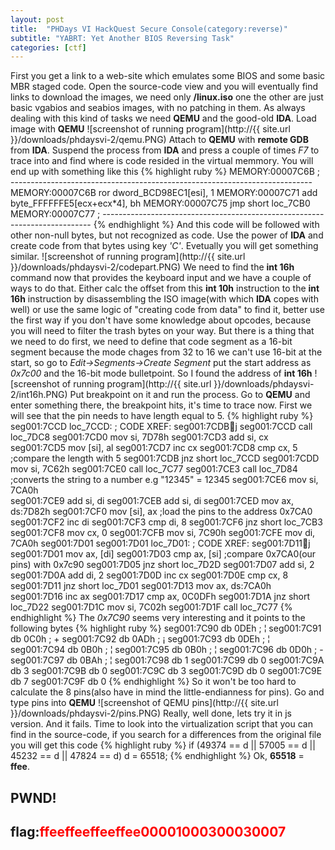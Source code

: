 ```yaml
---
layout: post
title:  "PHDays VI HackQuest Secure Console(category:reverse)"
subtitle: "YABRT: Yet Another BIOS Reversing Task"
categories: [ctf]
---
```

First you get a link to a web-site which emulates some BIOS and some basic MBR staged code. Open the source-code view and you will eventually find links to download the images, we need only **/linux.iso** one the other are just basic vgabios and seabios images, with no patching in them. As always dealing with this kind of tasks we need **QEMU** and the good-old **IDA**. Load image with **QEMU**
![screenshot  of running program](http://{{ site.url }}/downloads/phdaysvi-2/qemu.PNG)
Attach to **QEMU** with **remote GDB** from **IDA**. Suspend the process from **IDA** and press a couple of times *F7* to trace into and find where is code resided in the virtual memmory. You will end up with something like this
{% highlight ruby %}
MEMORY:00007C6B ; ---------------------------------------------------------------------------
MEMORY:00007C6B ror     dword_BCD98EC1[esi], 1
MEMORY:00007C71 add     byte_FFFFFFE5[ecx+ecx*4], bh
MEMORY:00007C75 jmp     short loc_7CB0
MEMORY:00007C77 ; ---------------------------------------------------------------------------
{% endhighlight %}
And this code will be followed with other non-null bytes, but not recognized as code. Use the power of **IDA** and create code from that bytes using key *'C'*. Evetually you will get something similar.
![screenshot  of running program](http://{{ site.url }}/downloads/phdaysvi-2/codepart.PNG)
We need to find the **int 16h** command now that provides the keyboard input and we have a couple of ways to do that. Either calc the offset from this **int 10h** instruction to the **int 16h** instruction by disassembling the ISO image(with which **IDA** copes with well) or use the same logic of "creating code from data" to find it, better use the first way if you don't have some knowledge about opcodes, because you will need to filter the trash bytes on your way. But there is a thing that we need to do first, we need to define that code segment as a 16-bit segment because the mode chages from 32 to 16 we can't use 16-bit at the start, so go to *Edit->Segments->Create Segment* put the start address as *0x7c00* and the 16-bit mode bulletpoint. So I found the address of **int 16h**
![screenshot  of running program](http://{{ site.url }}/downloads/phdaysvi-2/int16h.PNG)
Put breakpoint on it and run the process. Go to **QEMU** and enter something there, the breakpoint hits, it's time to trace now. First we will see that the pin needs to have length equal to 5.
{% highlight ruby %}
seg001:7CCD loc_7CCD:                               ; CODE XREF: seg001:7CDBj
seg001:7CCD call    loc_7DC8
seg001:7CD0 mov     si, 7D78h
seg001:7CD3 add     si, cx
seg001:7CD5 mov     [si], al
seg001:7CD7 inc     cx
seg001:7CD8 cmp     cx, 5							;compare the length with 5
seg001:7CDB jnz     short loc_7CCD
seg001:7CDD mov     si, 7C62h
seg001:7CE0 call    loc_7C77
seg001:7CE3 call    loc_7D84						;converts the string to a number e.g "12345" = 12345
seg001:7CE6 mov     si, 7CA0h						
seg001:7CE9 add     si, di
seg001:7CEB add     si, di
seg001:7CED mov     ax, ds:7D82h
seg001:7CF0 mov     [si], ax						;load the pins to the address 0x7CA0
seg001:7CF2 inc     di
seg001:7CF3 cmp     di, 8
seg001:7CF6 jnz     short loc_7CB3
seg001:7CF8 mov     cx, 0
seg001:7CFB mov     si, 7C90h
seg001:7CFE mov     di, 7CA0h
seg001:7D01
seg001:7D01 loc_7D01:                               ; CODE XREF: seg001:7D11j
seg001:7D01 mov     ax, [di]
seg001:7D03 cmp     ax, [si]						;compare 0x7CA0(our pins) with 0x7c90
seg001:7D05 jnz     short loc_7D2D
seg001:7D07 add     si, 2
seg001:7D0A add     di, 2
seg001:7D0D inc     cx
seg001:7D0E cmp     cx, 8
seg001:7D11 jnz     short loc_7D01
seg001:7D13 mov     ax, ds:7CA0h
seg001:7D16 inc     ax
seg001:7D17 cmp     ax, 0C0DFh
seg001:7D1A jnz     short loc_7D22
seg001:7D1C mov     si, 7C02h
seg001:7D1F call    loc_7C77
{% endhighlight %}
The *0x7C90* seems very interesting and it points to the following bytes
{% highlight ruby %}
seg001:7C90 db 0DEh ; ¦
seg001:7C91 db 0C0h ; +
seg001:7C92 db 0ADh ; ¡
seg001:7C93 db 0DEh ; ¦
seg001:7C94 db 0B0h ; ¦
seg001:7C95 db 0B0h ; ¦
seg001:7C96 db 0D0h ; -
seg001:7C97 db 0BAh ; ¦
seg001:7C98 db    1
seg001:7C99 db    0
seg001:7C9A db    3
seg001:7C9B db    0
seg001:7C9C db    3
seg001:7C9D db    0
seg001:7C9E db    7
seg001:7C9F db    0
{% endhighlight %}
So it won't be too hard to calculate the 8 pins(also have in mind the little-endianness for pins). Go and type pins into **QEMU** 
![screenshot  of QEMU pins](http://{{ site.url }}/downloads/phdaysvi-2/pins.PNG)
Really, well done, lets try it in js version. And it fails. Time to look into the virtualization script that you can find in the source-code, if you search for a differences from the original file you will get this code
{% highlight ruby %}
if (49374 == d || 57005 == d || 45232 == d || 47824 == d) d = 65518;
{% endhighlight %}
Ok, **65518** = **ffee**.


## PWND!

## flag:<font color="red">ffeeffeeffeeffee00001000300030007</font>